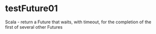 # testFuture01
Scala - return a Future that waits, with timeout, for the completion of the first of several other Futures

